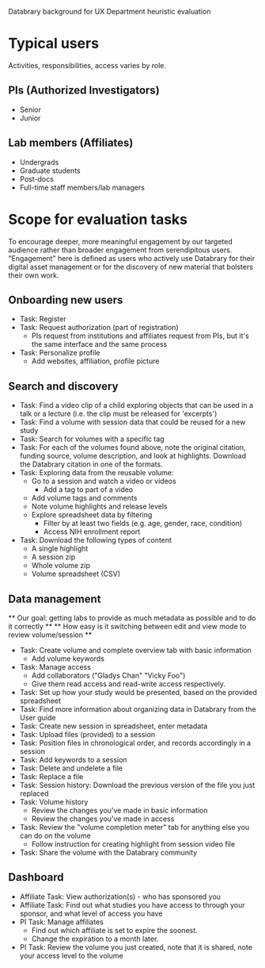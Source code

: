 Databrary background for UX Department heuristic evaluation

# Typical users

Activities, responsibilities, access varies by role.

## PIs (Authorized Investigators)

- Senior
- Junior

## Lab members (Affiliates)

- Undergrads
- Graduate students
- Post-docs
- Full-time staff members/lab managers

# Scope for evaluation tasks

To encourage deeper, more meaningful engagement by our targeted audience rather than broader engagement from serendipitous users. "Engagement" here is defined as users who actively use Databrary for their digital asset management or for the discovery of new material that bolsters their own work.

## Onboarding new users

- Task: Register
- Task: Request authorization (part of registration)
	- PIs request from institutions and affiliates request from PIs, but it's the same interface and the same process
- Task: Personalize profile
	- Add websites, affiliation, profile picture

## Search and discovery

- Task: Find a video clip of a child exploring objects that can be used in a talk or a lecture (i.e. the clip must be released for 'excerpts')
- Task: Find a volume with session data that could be reused for a new study
- Task: Search for volumes with a specific tag
- Task: For each of the volumes found above, note the original citation, funding source, volume description, and look at highlights. Download the Databrary citation in one of the formats. 
- Task: Exploring data from the reusable volume:
	- Go to a session and watch a video or videos
		- Add a tag to part of a video
	- Add volume tags and comments
	- Note volume highlights and release levels
	- Explore spreadsheet data by filtering
		- Filter by at least two fields (e.g. age, gender, race, condition)
		- Access NIH enrollment report
- Task: Download the following types of content
	- A single highlight
	- A session zip
	- Whole volume zip 
	- Volume spreadsheet (CSV)

## Data management

** Our goal: getting labs to provide as much metadata as possible and to do it correctly **
** How easy is it switching between edit and view mode to review volume/session **

- Task: Create volume and complete overview tab with basic information
	- Add volume keywords
- Task: Manage access	
	- Add collaborators ("Gladys Chan" "Vicky Foo")
	- Give them read access and read-write access respectively.
- Task: Set up how your study would be presented, based on the provided spreadsheet
- Task: Find more information about organizing data in Databrary from the User guide
- Task: Create new session in spreadsheet, enter metadata
- Task: Upload files (provided) to a session
- Task: Position files in chronological order, and records accordingly in a session
- Task: Add keywords to a session
- Task: Delete and undelete a file
- Task: Replace a file
- Task: Session history: Download the previous version of the file you just replaced
- Task: Volume history
	- Review the changes you've made in basic information
	- Review the changes you've made in access
- Task: Review the "volume completion meter" tab for anything else you can do on the volume
	- Follow instruction for creating highlight from session video file
- Task: Share the volume with the Databrary community

## Dashboard

- Affiliate Task: View authorization(s) - who has sponsored you
- Affiliate Task: Find out what studies you have access to through your sponsor, and what level of access you have
- PI Task: Manage affiliates
	- Find out which affiliate is set to expire the soonest.
	- Change the expiration to a month later.
- PI Task: Review the volume you just created, note that it is shared, note your access level to the volume

